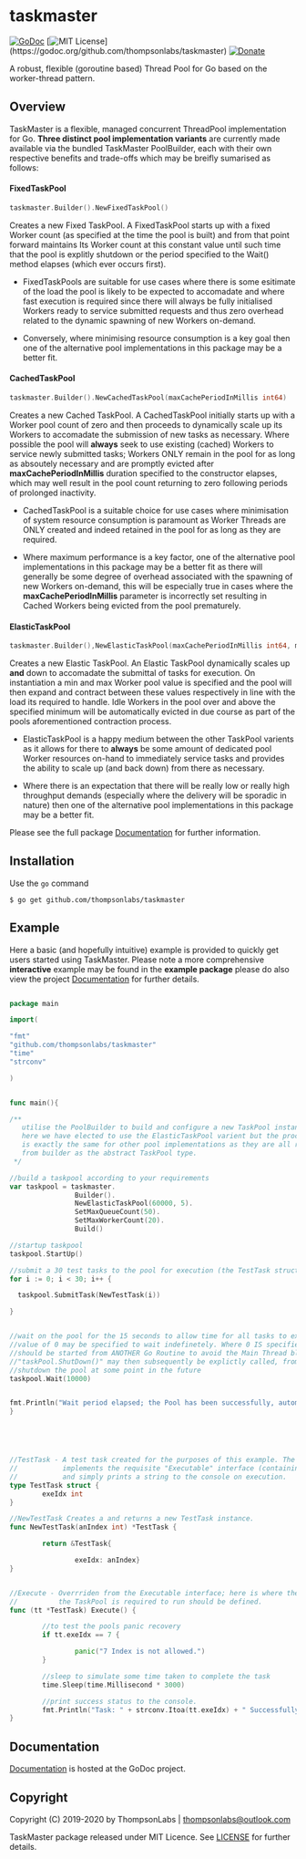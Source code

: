 # taskmaster
[![GoDoc](https://godoc.org/github.com/thompsonlabs/taskmaster?status.png)](https://godoc.org/github.com/thompsonlabs/taskmaster)
[![MIT License](https://img.shields.io/apm/l/atomic-design-ui.svg?)](https://godoc.org/github.com/thompsonlabs/taskmaster)
[![Donate](https://img.shields.io/badge/$-support-ff69b4.svg?style=flat)](https://paypal.me/ThompsonLabsUK?locale.x=en_GB)  


A robust, flexible (goroutine based) Thread Pool for Go based on the worker-thread pattern. 

## Overview

TaskMaster is a flexible, managed concurrent ThreadPool implementation for Go. **Three distinct pool implementation variants** are currently
made available via the bundled TaskMaster PoolBuilder, each with their own respective benefits and trade-offs which may be breifly sumarised as follows:

#### FixedTaskPool

```go
taskmaster.Builder().NewFixedTaskPool()
```
Creates a new Fixed TaskPool. A FixedTaskPool starts up with a fixed Worker count (as specified at the time the pool is built) and from that point forward maintains Its Worker count at this constant value until such time that the pool is explitly shutdown or the period specified to the Wait() method elapses (which ever occurs first).

*    FixedTaskPools are suitable for use cases where there is some esitimate of the load the
     pool is likely to be expected to accomadate and where fast execution is required since
     there will always be fully initialised Workers ready to service submitted requests and thus
     zero overhead related to the dynamic spawning of new Workers on-demand.

*    Conversely, where minimising resource consumption is a key goal then one of the alternative
     pool implementations in this package may be a better fit.


#### CachedTaskPool

```go
taskmaster.Builder().NewCachedTaskPool(maxCachePeriodInMillis int64)
```
Creates a new Cached TaskPool. A CachedTaskPool initially starts up with a Worker pool count of zero and then proceeds to dynamically scale up its Workers to accomadate the submission of new tasks as necessary. Where possible the pool will **always** seek to use existing (cached) Workers to service newly submitted tasks; Workers ONLY remain in the pool for as long as absoutely necessary and are promptly evicted after **maxCachePeriodInMillis** duration specified to the constructor elapses, which may well result in the pool count returning to zero following periods of prolonged inactivity.

*    CachedTaskPool is a suitable choice for use cases where minimisation of system resource
     consumption is paramount as Worker Threads are ONLY created and indeed retained in the pool for as
     long as they are required.

*    Where maximum performance is a key factor, one of the alternative pool implementations in this package may be a better
     fit as there will generally be some degree of overhead associated with the spawning of new Workers on-demand,
     this will be especially true in cases where the **maxCachePeriodInMillis** parameter is incorrectly set resulting in
     Cached Workers being evicted from the pool prematurely.


#### ElasticTaskPool

```go
taskmaster.Builder(),NewElasticTaskPool(maxCachePeriodInMillis int64, minWorkerCount int)
```
Creates a new Elastic TaskPool. An Elastic TaskPool dynamically scales up **and** down to accomadate the submittal of tasks for execution. On instantiation a min and max Worker pool value is specified and the pool will then expand and contract between these values respectively in line with the load its required to handle. Idle Workers in the pool over and above the specified minimum will be automatically evicted in due course as part of the pools aforementioned contraction process.

*    ElasticTaskPool is a happy medium between the other TaskPool varients as it allows for there to **always** be some amount 
     of dedicated pool Worker resources on-hand to immediately service tasks and provides the ability to scale up (and back down) from there as necessary.

*    Where there is an expectation that there will be really low or really high throughput demands (especially where the delivery will be sporadic
     in nature) then one of the alternative pool implementations in this package may be a better fit.

Please see the full package [Documentation](https://godoc.org/github.com/thompsonlabs/taskmaster) for further information.


## Installation

Use the `go` command

```
$ go get github.com/thompsonlabs/taskmaster
```

## Example

Here a basic (and hopefully intuitive) example is provided to quickly get users started using TaskMaster. Please note a more comprehensive **interactive** example
may be found in the **example package** please do also view the project [Documentation](https://godoc.org/github.com/thompsonlabs/taskmaster) for further details.

```go

package main

import(

"fmt"
"github.com/thompsonlabs/taskmaster"
"time"
"strconv"

)


func main(){

/** 
   utilise the PoolBuilder to build and configure a new TaskPool instance
   here we have elected to use the ElasticTaskPool varient but the process
   is exactly the same for other pool implementations as they are all returned
   from builder as the abstract TaskPool type.
 */

//build a taskpool according to your requirements
var taskpool = taskmaster.
                Builder().
                NewElasticTaskPool(60000, 5).
                SetMaxQueueCount(50).
                SetMaxWorkerCount(20).
                Build()

//startup taskpool
taskpool.StartUp()

//submit a 30 test tasks to the pool for execution (the TestTask struct is defined below)
for i := 0; i < 30; i++ {

  taskpool.SubmitTask(NewTestTask(i))

}


//wait on the pool for the 15 seconds to allow time for all tasks to execute a wait
//value of 0 may be specified to wait indefinetely. Where 0 IS specified the pool
//should be started from ANOTHER Go Routine to avoid the Main Thread blocking indefinitely
//"taskPool.ShutDown()" may then subsequently be explictly called, from the Main thread, to
//shutdown the pool at some point in the future
taskpool.Wait(10000)


fmt.Println("Wait period elapsed; the Pool has been successfully, automatically shutdown.")
}





//TestTask - A test task created for the purposes of this example. The task
//           implements the requisite "Executable" interface (containing a single Execute() function)
//           and simply prints a string to the console on execution.
type TestTask struct {
        exeIdx int
}

//NewTestTask Creates a and returns a new TestTask instance.
func NewTestTask(anIndex int) *TestTask {

        return &TestTask{

                exeIdx: anIndex}
}


//Execute - Overrriden from the Executable interface; here is where the operation
//          the TaskPool is required to run should be defined.
func (tt *TestTask) Execute() {

        //to test the pools panic recovery
        if tt.exeIdx == 7 {

                panic("7 Index is not allowed.")
        }

        //sleep to simulate some time taken to complete the task
        time.Sleep(time.Millisecond * 3000)

        //print success status to the console.
        fmt.Println("Task: " + strconv.Itoa(tt.exeIdx) + " Successfully executed")
} 

```

## Documentation

[Documentation](https://godoc.org/github.com/thompsonlabs/taskmaster) is hosted at the GoDoc project.


## Copyright

Copyright (C) 2019-2020 by ThompsonLabs | [thompsonlabs@outlook.com](mailto:thompsonlabs@outlook.com)

TaskMaster package released under MIT Licence. See [LICENSE](https://github.com/thompsonlabs/taskmaster/blob/master/LICENSE) for further details.





















